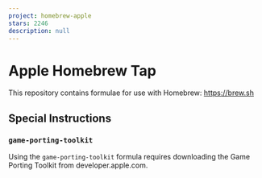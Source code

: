 ```yaml
---
project: homebrew-apple
stars: 2246
description: null
---
```


Apple Homebrew Tap
==================

This repository contains formulae for use with Homebrew: https://brew.sh

Special Instructions
--------------------

### `game-porting-toolkit`

Using the `game-porting-toolkit` formula requires downloading the Game Porting Toolkit from developer.apple.com.
